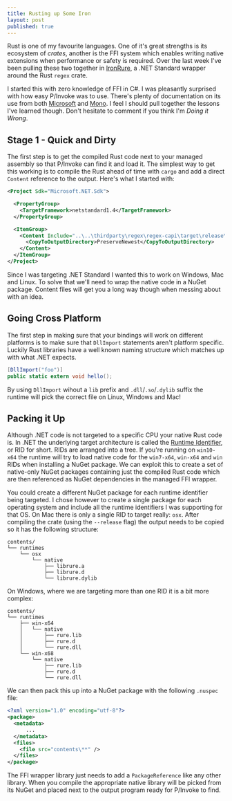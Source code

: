 ```yaml
---
title: Rusting up Some Iron
layout: post
published: true
---
```


Rust is one of my favourite languages. One of it's great strengths is its ecosystem of *crates*, another is the FFI system which enables writing native extensions when performance or safety is required. Over the last week I've been pulling these two together in [IronRure](https://github.com/iwillspeak/Ironrure), a .NET Standard wrapper around the Rust `regex` crate.

I started this with zero knowledge of FFI in C#. I was pleasantly surprised with how easy P/Invoke was to use. There's plenty of documentation on its use from both [Microsoft](https://docs.microsoft.com/en-us/dotnet/articles/standard/native-interop) and [Mono](http://www.mono-project.com/docs/advanced/pinvoke/). I feel I should pull together the lessons I've learned though. Don't hesitate to comment if you think I'm *Doing it Wrong*.

## Stage 1 - Quick and Dirty

The first step is to get the compiled Rust code next to your managed assembly so that P/Invoke can find it and load it. The simplest way to get this working is to compile the Rust ahead of time with `cargo` and add a direct `Content` reference  to the output. Here's what I started with:

```xml
<Project Sdk="Microsoft.NET.Sdk">

  <PropertyGroup>
    <TargetFramework>netstandard1.4</TargetFramework>
  </PropertyGroup>

  <ItemGroup>
    <Content Include="..\..\thirdparty\regex\regex-capi\target\release\rure.dll">
      <CopyToOutputDirectory>PreserveNewest</CopyToOutputDirectory>
    </Content>
  </ItemGroup>
</Project>
```

Since I was targeting .NET Standard I wanted this to work on Windows, Mac and Linux. To solve that we'll need to wrap the native code in a NuGet package. Content files will get you a long way though when messing about with an idea.

## Going Cross Platform

The first step in making sure that your bindings will work on different platforms is to make sure that `DllImport` statements aren't platform specific. Luckily Rust libraries have a well known naming structure which matches up with what .NET expects. 

```csharp
[DllImport("foo")]
public static extern void hello();
```

By using `DllImport` wihout a `lib` prefix and `.dll`/`.so`/`.dylib` suffix the runtime will pick the correct file on Linux, Windows and Mac!

## Packing it Up

Although .NET code is not targeted to a specific CPU your native Rust code is. In .NET the underlying target architecture is called the [Runtime Identifier](https://docs.microsoft.com/en-us/dotnet/articles/core/rid-catalog), or RID for short. RIDs are arranged into a tree. If you're running on `win10-x64` the runtime will try to load native code for the `win7-x64`, `win-x64` and `win` RIDs when installing a NuGet package. We can exploit this to create a set of native-only NuGet packages containing just the compiled Rust code which are then referenced as NuGet dependencies in the managed FFI wrapper.

You could create a different NuGet package for each runtime identifier being targeted. I chose however to create a single package for each operating system and include all the runtime identifiers I was supporting for that OS. On Mac there is only a single RID to target really: `osx`. After compiling the crate (using the `--release` flag) the output needs to be copied so it has the following structure:

```
contents/
└── runtimes
    └── osx
        └── native
            ├── librure.a
            ├── librure.d
            └── librure.dylib
```

On Windows, where we are targeting more than one RID it is a bit more complex:

```
contents/
└── runtimes
    ├── win-x64
    │   └── native
    │       ├── rure.lib
    │       ├── rure.d
    │       └── rure.dll
    └── win-x68
        └── native
            ├── rure.lib
            ├── rure.d
            └── rure.dll
```

We can then pack this up into a NuGet package with the following `.nuspec` file:

```xml
<?xml version="1.0" encoding="utf-8"?>
<package>
  <metadata>
	  ...
  </metadata>
  <files>
    <file src="contents\**" />
  </files>
</package>
```

The FFI wrapper library just needs to add a `PackageReference` like any other library. When you compile the appropriate native library will be picked from its NuGet and placed next to the output program ready for P/Invoke to find.